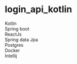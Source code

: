 # login_api_kotlin

Kotlin<br>
Spring boot<br>
ReactJs<br>
Spring data Jpa<br>
Postgres <br>
Docker <br>
Intellij<br>
